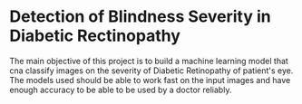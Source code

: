 # Detection of Blindness Severity in Diabetic Rectinopathy
The main objective of this project is to build a machine learning model that cna classify images on the severity of Diabetic Retinopathy of patient's eye. The models used should be able to work fast on the input images and have enough accuracy to be able to be used by a doctor reliably.
